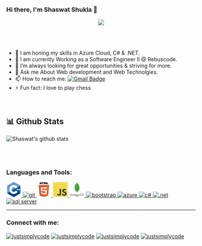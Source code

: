 ### Hi there, I'm Shaswat Shukla 👋 
<p align="center"><img src="https://user-images.githubusercontent.com/77008381/145186736-1d1a4508-60a3-4169-acb7-ede41a7c85d6.png"></p>



<br>
<br>


- 🔭 I am honing my skills in Azure Cloud, C# & .NET.
- 🌱 I am currently Working as a Software Engineer II @ Rebuscode.
- 👯 I’m always looking for great opportunities & striving for more.
- 💬 Ask me About Web development and Web Technolgies.
- 📫 How to reach me: [![Gmail Badge](https://img.shields.io/badge/-Gmail-c14438?style=flat-square&logo=Gmail&logoColor=white&link=mailto:arjyo77@gmail.com)](mailto:shaswat.shukla791@gmail.com) 
- ⚡ Fun fact: I love to play chess

<br>
<h2>📊 Github Stats</h2>

![Shaswat's github stats](https://github-readme-stats.vercel.app/api?username=justsimplycode&theme=onedark)

<br>

<br />

### Languages and Tools:

<p align="left"> 
  <a href="https://www.w3schools.com/cpp/" target="_blank"> <img src="https://raw.githubusercontent.com/devicons/devicon/master/icons/cplusplus/cplusplus-original.svg" alt="cplusplus" width="40" height="40"/> </a> 
  <a href="https://git-scm.com/" target="_blank"> <img src="https://www.vectorlogo.zone/logos/git-scm/git-scm-icon.svg" alt="git" width="40" height="40"/> </a> 
  <a href="https://www.w3.org/html/" target="_blank"> <img src="https://raw.githubusercontent.com/devicons/devicon/master/icons/html5/html5-original-wordmark.svg" alt="html5" width="40" height="40"/> </a> 
  <a href="https://developer.mozilla.org/en-US/docs/Web/JavaScript" target="_blank"> <img src="https://raw.githubusercontent.com/devicons/devicon/master/icons/javascript/javascript-original.svg" alt="javascript" width="40" height="40"/> </a>
  <a href="https://www.mongodb.com/" target="_blank"> <img src="https://raw.githubusercontent.com/devicons/devicon/master/icons/mongodb/mongodb-original-wordmark.svg" alt="mongodb" width="40" height="40"/> </a>
  <a href="https://getbootstrap.com" target="_blank"> <img src="https://img.icons8.com/color/bootstrap.png" alt="bootstrap" width="40" height="40"/> </a>
  <a href="https://azure.microsoft.com/en-us/" target="_blank"> <img src="https://img.icons8.com/fluency/48/000000/azure-1.png" alt="azure" width="40" height="40"/> </a>
  <a href="https://docs.microsoft.com/en-us/dotnet/csharp/" target="_blank"> <img src="https://img.icons8.com/color/48/000000/c-sharp-logo-2.png" alt="c#" width="40" height="40"/> </a>
  <a href="https://dotnet.microsoft.com/" target="_blank"> <img src="https://learn.microsoft.com/en-us/dotnet/media/dotnet-logo.png" alt=".net" width="40" height="40"/> </a>
  <a href="https://www.microsoft.com/en-us/sql-server/sql-server-downloads" target="_blank"> <img src="https://img.icons8.com/color/48/000000/microsoft-sql-server.png" alt="sql server" width="40" height="40"/> </a>
</p>



---


  

<h3 align="left">Connect with me:</h3>
<p align="left">

<a href="https://www.linkedin.com/in/shaswat791/" target="blank"><img align="center" src="https://raw.githubusercontent.com/rahuldkjain/github-profile-readme-generator/master/src/images/icons/Social/linked-in-alt.svg" alt="justsimplycode" height="30" width="40" /></a>
<a href="https://www.hackerrank.com/profile/justsimplecoding" target="blank"><img align="center" src="https://raw.githubusercontent.com/rahuldkjain/github-profile-readme-generator/master/src/images/icons/Social/hackerrank.svg" alt="justsimplycode" height="30" width="40" /></a>
<a href="https://leetcode.com/u/justsimplecode/" target="blank"><img align="center" src="https://raw.githubusercontent.com/rahuldkjain/github-profile-readme-generator/master/src/images/icons/Social/leet-code.svg" alt="justsimplycode" height="30" width="40" /></a>
<a href="https://www.geeksforgeeks.org/user/justsimplecode/" target="blank"><img align="center" src="https://raw.githubusercontent.com/rahuldkjain/github-profile-readme-generator/master/src/images/icons/Social/geeks-for-geeks.svg" alt="justsimplycode" height="30" width="40" /></a>
</p>

